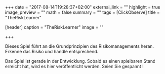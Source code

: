 +++
date = "2017-08-14T19:28:37+02:00"
external_link = ""
highlight = true
image_preview = ""
math = false
summary = ""
tags = [ClickObserve]
title = "TheRiskLearner"

[header]
  caption = "TheRiskLearner"
  image = ""
 
+++

Dieses Spiel führt an die Grundprinzipien des Risikomanagements heran. Erkenne das Risiko und handle entsprechend.

Das Spiel ist gerade in der Entwicklung. Sobald es einen spielbaren Stand erreicht hat, wird es hier veröffentlicht werden. Seien Sie gespannt !
